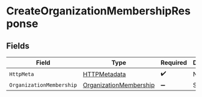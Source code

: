# CreateOrganizationMembershipResponse


## Fields

| Field                                                                       | Type                                                                        | Required                                                                    | Description                                                                 |
| --------------------------------------------------------------------------- | --------------------------------------------------------------------------- | --------------------------------------------------------------------------- | --------------------------------------------------------------------------- |
| `HttpMeta`                                                                  | [HTTPMetadata](../../Models/Components/HTTPMetadata.md)                     | :heavy_check_mark:                                                          | N/A                                                                         |
| `OrganizationMembership`                                                    | [OrganizationMembership](../../Models/Components/OrganizationMembership.md) | :heavy_minus_sign:                                                          | Success                                                                     |